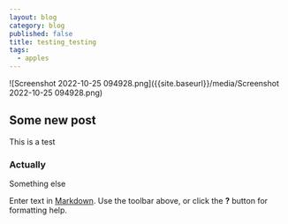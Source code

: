 ```yaml
---
layout: blog
category: blog
published: false
title: testing_testing
tags:
  - apples
---
```

![Screenshot 2022-10-25 094928.png]({{site.baseurl}}/media/Screenshot 2022-10-25 094928.png)
## Some new post
This is a test
### Actually
Something else

Enter text in [Markdown](http://daringfireball.net/projects/markdown/). Use the toolbar above, or click the **?** button for formatting help.
